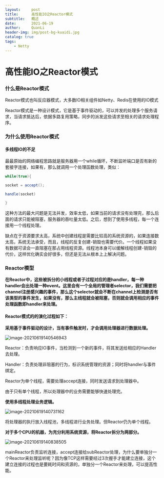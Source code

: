 ```yaml
---
layout:     post
title:      高性能IO之Reactor模式
subtitle:   概述
date:       2021-06-19
author:     QuanLi
header-img: img/post-bg-kuaidi.jpg
catalog: true
tags:
    - Netty
---
```


# 高性能IO之Reactor模式

### **什么是Reactor模式**

​	Reactor模式也叫反应器模式，大多数IO相关组件如Netty、Redis在使用的IO模式

​	Reactor模式是一种设计模式，它是基于事件驱动的，可以并发的处理多个服务请求，当请求抵达后，依据多路复用策略，同步的派发这些请求至相关的请求处理程序。

### 为什么使用Reactor模式

####  多线程IO的不足

​	最最原始的网络编程思路就是服务器用一个while循环，不断监听端口是否有新的套接字连接，如果有，那么就调用一个处理函数处理，类似：

~~~java
while(true){

socket = accept();

handle(socket)

}
~~~

​	这种方法的最大问题是无法并发，效率太低，如果当前的请求没有处理完，那么后面的请求只能被阻塞，服务器的吞吐量太低。之后，想到了使用多线程，每一个连接用一个线程处理。

​	缺点在于资源要求太高，系统中创建线程是需要比较高的系统资源的，如果连接数太高，系统无法承受，而且，线程的反复创建-销毁也需要代价。一个线程如果没有数据可读会一直阻塞在那占用线程资源。线程池本身可以缓解线程创建-销毁的代价，这样优化确实会好很多，但还是无法从根本上上解决问题。

### **Reactor模型**

​	**在Reactor中，这些被拆分的小线程或者子过程对应的是handler，每一种handler会出处理一种event。这里会有一个全局的管理者selector，我们需要把channel注册感兴趣的事件，那么这个selector就会不断在channel上检测是否有该类型的事件发生，如果没有，那么主线程就会被阻塞，否则就会调用相应的事件处理函数即handler来处理。**

#### Reactor模式的的演化过程如下：

**采用基于事件驱动的设计，当有事件触发时，才会调用处理器进行数据处理。**

![image-20210619140546943](C:\Users\16227\AppData\Roaming\Typora\typora-user-images\image-20210619140546943.png)

Reactor：负责响应IO事件，当检测到一个新的事件，将其发送给相应的Handler去处理。

Handler：负责处理非阻塞的行为，标识系统管理的资源；同时将handler与事件绑定。

Reactor为单个线程，需要处理accept连接，同时发送请求到处理器中。

由于只有单个线程，所以处理器中的业务需要能够快速处理完。

**使用多线程处理业务逻辑。**

![image-20210619140731162](C:\Users\16227\AppData\Roaming\Typora\typora-user-images\image-20210619140731162.png)

将处理器的执行放入线程池，多线程进行业务处理。但Reactor仍为单个线程。

**对于多个CPU的机器，为充分利用系统资源，将Reactor拆分为两部分。**

![image-20210619140838505](C:\Users\16227\AppData\Roaming\Typora\typora-user-images\image-20210619140838505.png)

mainReactor负责监听连接，accept连接给subReactor处理，为什么要单独分一个Reactor来处理监听呢？因为像TCP这样需要经过3次握手才能建立连接，这个建立连接的过程也是要耗时间和资源的，单独分一个Reactor来处理，可以提高性能。